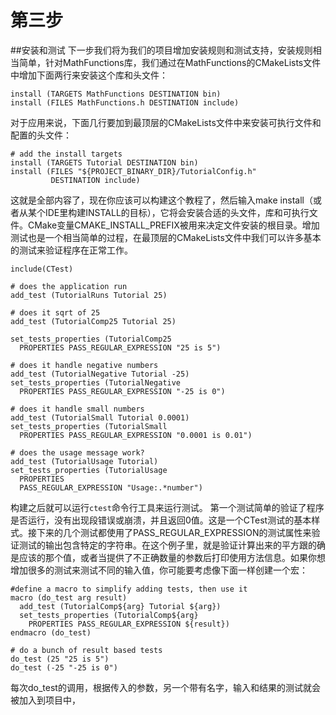 # 第三步

##安装和测试
下一步我们将为我们的项目增加安装规则和测试支持，安装规则相当简单，针对MathFunctions库，我们通过在MathFunctions的CMakeLists文件中增加下面两行来安装这个库和头文件：
```
install (TARGETS MathFunctions DESTINATION bin)
install (FILES MathFunctions.h DESTINATION include)
```
对于应用来说，下面几行要加到最顶层的CMakeLists文件中来安装可执行文件和配置的头文件：
```
# add the install targets
install (TARGETS Tutorial DESTINATION bin)
install (FILES "${PROJECT_BINARY_DIR}/TutorialConfig.h"        
         DESTINATION include)
```
这就是全部内容了，现在你应该可以构建这个教程了，然后输入make install（或者从某个IDE里构建INSTALL的目标），它将会安装合适的头文件，库和可执行文件。CMake变量CMAKE_INSTALL_PREFIX被用来决定文件安装的根目录。增加测试也是一个相当简单的过程，在最顶层的CMakeLists文件中我们可以许多基本的测试来验证程序在正常工作。
```
include(CTest)

# does the application run
add_test (TutorialRuns Tutorial 25)

# does it sqrt of 25
add_test (TutorialComp25 Tutorial 25)

set_tests_properties (TutorialComp25
  PROPERTIES PASS_REGULAR_EXPRESSION "25 is 5")

# does it handle negative numbers
add_test (TutorialNegative Tutorial -25)
set_tests_properties (TutorialNegative
  PROPERTIES PASS_REGULAR_EXPRESSION "-25 is 0")

# does it handle small numbers
add_test (TutorialSmall Tutorial 0.0001)
set_tests_properties (TutorialSmall
  PROPERTIES PASS_REGULAR_EXPRESSION "0.0001 is 0.01")

# does the usage message work?
add_test (TutorialUsage Tutorial)
set_tests_properties (TutorialUsage
  PROPERTIES
  PASS_REGULAR_EXPRESSION "Usage:.*number")

```
构建之后就可以运行`ctest`命令行工具来运行测试。
第一个测试简单的验证了程序是否运行，没有出现段错误或崩溃，并且返回0值。这是一个CTest测试的基本样式。接下来的几个测试都使用了PASS_REGULAR_EXPRESSION的测试属性来验证测试的输出包含特定的字符串。在这个例子里，就是验证计算出来的平方跟的确是应该的那个值，或者当提供了不正确数量的参数后打印使用方法信息。如果你想增加很多的测试来测试不同的输入值，你可能要考虑像下面一样创建一个宏：
```
#define a macro to simplify adding tests, then use it
macro (do_test arg result)
  add_test (TutorialComp${arg} Tutorial ${arg})
  set_tests_properties (TutorialComp${arg}
    PROPERTIES PASS_REGULAR_EXPRESSION ${result})
endmacro (do_test)

# do a bunch of result based tests
do_test (25 "25 is 5")
do_test (-25 "-25 is 0")
```
每次do_test的调用，根据传入的参数，另一个带有名字，输入和结果的测试就会被加入到项目中，

